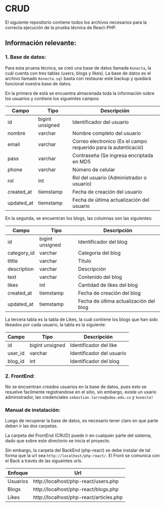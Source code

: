 # CRUD

El siguiente repositorio contiene todos los archivos necesarios para la correcta ejecución de la prueba técnica de React-PHP.

## Información relevante:

### 1. Base de datos:

Para esta pruena técnica, se creó una base de datos llamada `Konecta`, la cuál cuenta con tres tablas (users, blogs y likes). La base de datos es el archivo llamado `Konecta.sql` basta con restaurar este backup y quedará funcional nuestra base de datos.

En la primera de está se encuentra almacenada toda la información sobre los usuarios y contiene los sigueintes campos:

| Campo | Tipo | Descripción |
| ------------- | ------------- | ------------- |
| id  | bigint unsigned | Identificador del usuario |
| nombre  | varchar | Nombre completo del usuario |
| email  | varchar  | Correo electronico (Es el campo requerido para la autenticació) |
| pass  | varchar | Contraseña (Se ingresa encriptada en MD5 |
| phone  | varchar | Número de celular |
| rol  | int  | Rol del usuario (Administrador o usuario) |
| created_at  | tiemstamp | Fecha de creación del usuario |
| updated_at  | tiemstamp  | Fecha de última actualización del usuario |

En la segunda, se encuentran los blogs, las columnas son las siguientes:

| Campo | Tipo | Descripción |
| ------------- | ------------- | ------------- |
| id  | bigint unsigned | Identificador del blog |
| category_id  | varchar | Categoria del blog |
| tittle  | varchar  | Titulo |
| description  | varchar | Descripción |
| text  | varchar | Contenido del blog |
| likes  | int  | Cantidad de likes del blog |
| created_at  | tiemstamp | Fecha de creación del blog |
| updated_at  | tiemstamp  | Fecha de última actualización del blog |


La tercera tabla es la tabla de Likes, la cuál contiene los blogs que han sido likeados por cada usuario, la tabla es la siguiente:

| Campo | Tipo | Descripción |
| ------------- | ------------- | ------------- |
| id  | bigint unsigned | Identificador del like |
| user_id  | varchar | Identificador del usuario |
| blog_id  | int  | Identificador del blog |

### 2. FrontEnd:

No se encuentran creados usuarios en la base de datos, pues esto se resuelve facilmente registrandose en el sitio, sin embargo, existe un usario administrador, las credenciales `sebastian.larrea@udea.edu.co` y `konecta!`
 

### Manual de instalación:

Luego de recuperar la base de datos, es necesario tener claro en que parte deben ir las dos carpetas.

La carpeta del FrontEnd (CRUD) puede ir en cualquier parte del sistema, dado que sobre este directorio se inicia el proyecto. 

Sin embargo, la carpeta del BackEnd (php-react) se debe instalar de tal forma que la url sea `http://localhost/php-react/`. El Front se comunica con el Back a través de las sigueintes urls.


| Enfoque | Url | 
| ------------- | ------------- |
| Usuarios  | http://localhost/php-react/users.php |
| Blogs  | http://localhost/php-react/blogs.php | 
| Likes  | http://localhost/php-react/articles.php  | 
